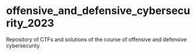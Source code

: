 # offensive_and_defensive_cybersecurity_2023
Repository of CTFs and solutions of the course of offensive and defensive cybersecurity 
